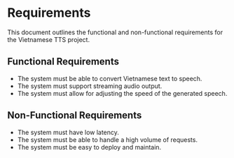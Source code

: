 # Requirements

This document outlines the functional and non-functional requirements for the Vietnamese TTS project.

## Functional Requirements

- The system must be able to convert Vietnamese text to speech.
- The system must support streaming audio output.
- The system must allow for adjusting the speed of the generated speech.

## Non-Functional Requirements

- The system must have low latency.
- The system must be able to handle a high volume of requests.
- The system must be easy to deploy and maintain.
